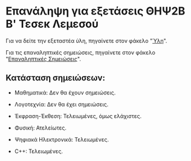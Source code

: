 # Επανάληψη για εξετάσεις ΘΗΨ2Β Β' Τεσεκ Λεμεσού

Για να δείτε την εξεταστέα ύλη, πηγαίνετε στον φάκελο "[Ύλη](https://github.com/Dimitris-Klis/techbexams2025/tree/main/Ύλη)".

Για τις επαναληπτικές σημειώσεις, πηγαίνετε στον φάκελο "[Επαναληπτικές Σημειώσεις](https://github.com/Dimitris-Klis/techbexams2025/tree/main/Επαναληπτικές%20Σημειώσεις)".

## Κατάσταση σημειώσεων:
* Μαθηματικά: Δεν θα έχουν σημειώσεις.
* Λογοτεχνία: Δεν θα έχει σημειώσεις.

* Έκφραση-Έκθεση: Τελειωμένες, όμως ελάχιστες.
* Φυσική: Ατελείωτες.

* Ψηφιακά Ηλεκτρονικά: Τελειωμένες.
* C++: Τελειωμένες.